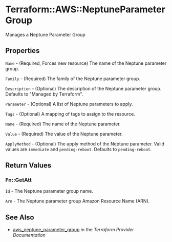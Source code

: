 # Terraform::AWS::NeptuneParameterGroup

Manages a Neptune Parameter Group

## Properties

`Name` - (Required, Forces new resource) The name of the Neptune parameter group.

`Family` - (Required) The family of the Neptune parameter group.

`Description` - (Optional) The description of the Neptune parameter group. Defaults to "Managed by Terraform".

`Parameter` - (Optional) A list of Neptune parameters to apply.

`Tags` - (Optional) A mapping of tags to assign to the resource.

`Name` - (Required) The name of the Neptune parameter.

`Value` - (Required) The value of the Neptune parameter.

`ApplyMethod` - (Optional) The apply method of the Neptune parameter. Valid values are `immediate` and `pending-reboot`. Defaults to `pending-reboot`.


## Return Values

### Fn::GetAtt

`Id` - The Neptune parameter group name.

`Arn` - The Neptune parameter group Amazon Resource Name (ARN).

## See Also

* [aws_neptune_parameter_group](https://www.terraform.io/docs/providers/aws/r/neptune_parameter_group.html) in the _Terraform Provider Documentation_